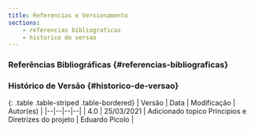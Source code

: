 ```yaml
---
title: Referencias e Versionamento
sections:
    - referencias bibliograficas
    - historico de versao
---
```


### Referências Bibliográficas {#referencias-bibliograficas}


### Histórico de Versão {#historico-de-versao}

<div class="table-responsive">

{: .table .table-striped .table-bordered}
| Versão | Data | Modificação | Autor(es) |
|--|--|--|--|
| 4.0 | 25/03/2021 | Adicionado topico Principios e Diretrizes do projeto | Eduardo Picolo |

</div>
